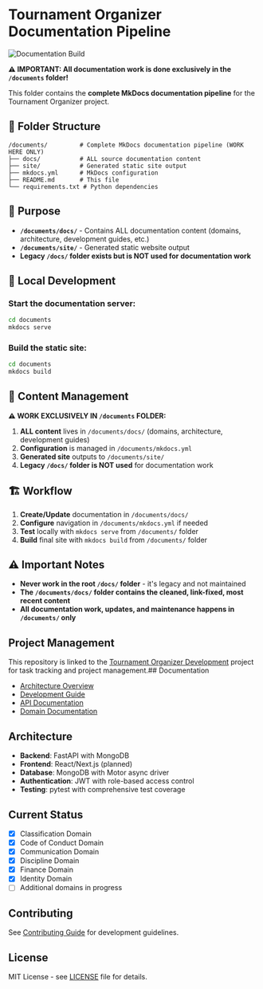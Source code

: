 # Tournament Organizer Documentation Pipeline

![Documentation Build](https://github.com/wpjwegman/TO-Documentation/actions/workflows/docs.yml/badge.svg)

**⚠️ IMPORTANT: All documentation work is done exclusively in the `/documents` folder!**

This folder contains the **complete MkDocs documentation pipeline** for the Tournament Organizer project.

## 📁 Folder Structure

```text
/documents/         # Complete MkDocs documentation pipeline (WORK HERE ONLY)
├── docs/           # ALL source documentation content
├── site/           # Generated static site output
├── mkdocs.yml      # MkDocs configuration
├── README.md       # This file
└── requirements.txt # Python dependencies
```

## 🎯 Purpose

- **`/documents/docs/`** - Contains ALL documentation content (domains, architecture, development guides, etc.)
- **`/documents/site/`** - Generated static website output
- **Legacy `/docs/` folder exists but is NOT used for documentation work**

## 🚀 Local Development

### Start the documentation server:

```bash
cd documents
mkdocs serve
```

### Build the static site:

```bash
cd documents
mkdocs build
```

## 📝 Content Management

**⚠️ WORK EXCLUSIVELY IN `/documents` FOLDER:**

1. **ALL content** lives in `/documents/docs/` (domains, architecture, development guides)
2. **Configuration** is managed in `/documents/mkdocs.yml`
3. **Generated site** outputs to `/documents/site/`
4. **Legacy `/docs/` folder is NOT used** for documentation work

## 🏗️ Workflow

1. **Create/Update** documentation in `/documents/docs/`
2. **Configure** navigation in `/documents/mkdocs.yml` if needed
3. **Test** locally with `mkdocs serve` from `/documents/` folder
4. **Build** final site with `mkdocs build` from `/documents/` folder

## ⚠️ Important Notes

- **Never work in the root `/docs/` folder** - it's legacy and not maintained
- **The `/documents/docs/` folder contains the cleaned, link-fixed, most recent content**
- **All documentation work, updates, and maintenance happens in `/documents/` only**

## Project Management

This repository is linked to the [Tournament Organizer Development](https://github.com/users/wpjwegman/projects/4) project for task tracking and project management.## Documentation

- [Architecture Overview](docs/architecture/overview.md)
- [Development Guide](docs/development/README.md)
- [API Documentation](docs/api/README.md)
- [Domain Documentation](docs/domains/overview.md)

## Architecture

- **Backend**: FastAPI with MongoDB
- **Frontend**: React/Next.js (planned)
- **Database**: MongoDB with Motor async driver
- **Authentication**: JWT with role-based access control
- **Testing**: pytest with comprehensive test coverage

## Current Status

- [x] Classification Domain
- [x] Code of Conduct Domain
- [x] Communication Domain
- [x] Discipline Domain
- [x] Finance Domain
- [x] Identity Domain
- [ ] Additional domains in progress

## Contributing

See [Contributing Guide](docs/development/contributing.md) for development guidelines.

## License

MIT License - see [LICENSE](LICENSE) file for details.

